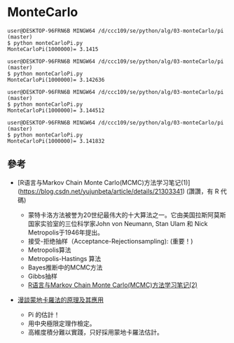 # MonteCarlo

```
user@DESKTOP-96FRN6B MINGW64 /d/ccc109/se/python/alg/03-monteCarlo/pi (master)
$ python monteCarloPi.py 
MonteCarloPi(1000000)= 3.1415

user@DESKTOP-96FRN6B MINGW64 /d/ccc109/se/python/alg/03-monteCarlo/pi (master)
$ python monteCarloPi.py 
MonteCarloPi(1000000)= 3.142636

user@DESKTOP-96FRN6B MINGW64 /d/ccc109/se/python/alg/03-monteCarlo/pi (master)
$ python monteCarloPi.py 
MonteCarloPi(1000000)= 3.144512

user@DESKTOP-96FRN6B MINGW64 /d/ccc109/se/python/alg/03-monteCarlo/pi (master)
$ python monteCarloPi.py 
MonteCarloPi(1000000)= 3.141832
```

## 參考
* [R语言与Markov Chain Monte Carlo(MCMC)方法学习笔记(1)] (https://blog.csdn.net/yujunbeta/article/details/21303341) (讚讚，有 R 代碼)
  * 蒙特卡洛方法被誉为20世纪最伟大的十大算法之一。它由美国拉斯阿莫斯国家实验室的三位科学家John von Neumann, Stan Ulam 和 Nick Metropolis于1946年提出。
  * 接受-拒绝抽样（Acceptance-Rejectionsampling): (重要！)
  * Metropolis算法
  * Metropolis-Hastings 算法
  * Bayes推断中的MCMC方法
  * Gibbs抽样
  * [R语言与Markov Chain Monte Carlo(MCMC)方法学习笔记(2)](https://blog.csdn.net/yujunbeta/article/details/23205331)


* [漫談蒙地卡羅法的原理及其應用](https://www.kdais.gov.tw/htmlarea_file/web_articles/kdais/4680/23-1-3.pdf)
  * Pi 的估計！
  * 用中央極限定理作檢定。
  * 高維度積分難以實踐，只好採用蒙地卡羅法估計。

